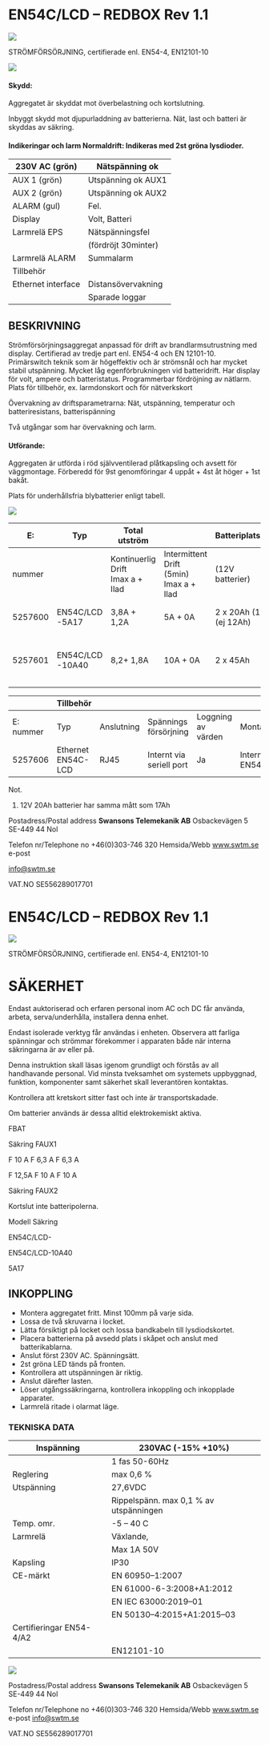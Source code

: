 # EN54C/LCD – REDBOX Rev 1.1

![](_page_0_Picture_1.jpeg)

STRÖMFÖRSÖRJNING, certifierade enl. EN54-4, EN12101-10

![](_page_0_Picture_3.jpeg)

#### Skydd:

Aggregatet är skyddat mot överbelastning och kortslutning.

Inbyggt skydd mot djupurladdning av batterierna. Nät, last och batteri är skyddas av säkring.

#### Indikeringar och larm Normaldrift: Indikeras med 2st gröna lysdioder.

| 230V AC (grön)     | Nätspänning ok      |
|--------------------|---------------------|
| AUX 1 (grön)       | Utspänning ok AUX1  |
| AUX 2 (grön)       | Utspänning ok AUX2  |
| ALARM (gul)        | Fel.                |
| Display            | Volt, Batteri       |
| Larmrelä EPS       | Nätspänningsfel     |
|                    | (fördröjt 30minter) |
| Larmrelä ALARM     | Summalarm           |
| Tillbehör          |                     |
| Ethernet interface | Distansövervakning  |
|                    | Sparade loggar      |

## BESKRIVNING

Strömförsörjningsaggregat anpassad för drift av brandlarmsutrustning med display. Certifierad av tredje part enl. EN54-4 och EN 12101-10. Primärswitch teknik som är högeffektiv och är strömsnål och har mycket stabil utspänning. Mycket låg egenförbrukningen vid batteridrift. Har display för volt, ampere och batteristatus. Programmerbar fördröjning av nätlarm. Plats för tillbehör, ex. larmdonskort och för nätverkskort

Övervakning av driftsparametrarna: Nät, utspänning, temperatur och batteriresistans, batterispänning

Två utgångar som har övervakning och larm.

#### Utförande:

Aggregaten är utförda i röd självventilerad plåtkapsling och avsett för väggmontage. Förberedd för 9st genomföringar 4 uppåt + 4st åt höger + 1st bakåt.

Plats för underhållsfria blybatterier enligt tabell.

![](_page_0_Figure_16.jpeg)

| E:      | Typ                 | Total utström                          |                                               | Batteriplats             | Internförb.         | Mått            |
|---------|---------------------|----------------------------------------|-----------------------------------------------|--------------------------|---------------------|-----------------|
| nummer  |                     | Kontinuerlig<br>Drift<br>Imax a + Ilad | Intermittent<br>Drift (5min)<br>Imax a + Ilad | (12V<br>batterier)       | vid<br>batteridrift | (H x B x D)     |
| 5257600 | EN54C/LCD<br>-5A17  | 3,8A + 1,2A                            | 5A + 0A                                       | 2 x 20Ah (1<br>(ej 12Ah) | 55mA                | 402 x385 x 88   |
| 5257601 | EN54C/LCD<br>-10A40 | 8,2+ 1,8A                              | 10A + 0A                                      | 2 x 45Ah                 | 85mA                | 407 x 420 x 178 |

|              | Tillbehör             |            |                             |                       |                        |              |
|--------------|-----------------------|------------|-----------------------------|-----------------------|------------------------|--------------|
| E:<br>nummer | Typ                   | Anslutning | Spännings<br>försörjning    | Loggning<br>av värden | Montage                | Mått         |
| 5257606      | Ethernet<br>EN54C-LCD | RJ45       | Internt via<br>seriell port | Ja                    | Internt i<br>EN54C/LCD | 71 x 50 x 20 |

Not.

1) 12V 20Ah batterier har samma mått som 17Ah

Postadress/Postal address **Swansons Telemekanik AB**  Osbackevägen 5 SE-449 44 Nol

Telefon nr/Telephone no +46(0)303-746 320 Hemsida/Webb www.swtm.se e-post

info@swtm.se

VAT.NO SE556289017701

# EN54C/LCD – REDBOX Rev 1.1

![](_page_1_Picture_1.jpeg)

STRÖMFÖRSÖRJNING, certifierade enl. EN54-4, EN12101-10

# SÄKERHET

Endast auktoriserad och erfaren personal inom AC och DC får använda, arbeta, serva/underhålla, installera denna enhet.

Endast isolerade verktyg får användas i enheten. Observera att farliga spänningar och strömmar förekommer i apparaten både när interna säkringarna är av eller på.

Denna instruktion skall läsas igenom grundligt och förstås av all handhavande personal. Vid minsta tveksamhet om systemets uppbyggnad, funktion, komponenter samt säkerhet skall leverantören kontaktas.

Kontrollera att kretskort sitter fast och inte är transportskadade.

Om batterier används är dessa alltid elektrokemiskt aktiva.

FBAT

Säkring FAUX1

F 10 A F 6,3 A F 6,3 A

F 12,5A F 10 A F 10 A

Säkring FAUX2

Kortslut inte batteripolerna.

Modell Säkring

EN54C/LCD-

EN54C/LCD-10A40

5A17

## INKOPPLING

- Montera aggregatet fritt. Minst 100mm på varje sida.
- Lossa de två skruvarna i locket.
- Lätta försiktigt på locket och lossa bandkabeln till lysdiodskortet.
- Placera batterierna på avsedd plats i skåpet och anslut med batterikablarna.
- Anslut först 230V AC. Spänningsätt.
- 2st gröna LED tänds på fronten.
- Kontrollera att utspänningen är riktig.
- Anslut därefter lasten.
- Löser utgångssäkringarna, kontrollera inkoppling och inkopplade apparater.
- Larmrelä ritade i olarmat läge.

### TEKNISKA DATA

| Inspänning               | 230VAC (-15% +10%)                     |
|--------------------------|----------------------------------------|
|                          | 1 fas 50-60Hz                          |
| Reglering                | max 0,6 %                              |
| Utspänning               | 27,6VDC                                |
|                          | Rippelspänn. max 0,1 % av utspänningen |
| Temp. omr.               | -5 – 40 C                              |
| Larmrelä                 | Växlande,                              |
|                          | Max 1A 50V                             |
| Kapsling                 | IP30                                   |
| CE-märkt                 | EN 60950–1:2007                        |
|                          | EN 61000-6-3:2008+A1:2012              |
|                          | EN IEC 63000:2019–01                   |
|                          | EN 50130–4:2015+A1:2015–03             |
| Certifieringar EN54-4/A2 |                                        |
|                          | EN12101-10                             |

![](_page_1_Figure_23.jpeg)

Postadress/Postal address **Swansons Telemekanik AB**  Osbackevägen 5 SE-449 44 Nol

Telefon nr/Telephone no +46(0)303-746 320 Hemsida/Webb www.swtm.se e-post info@swtm.se

VAT.NO SE556289017701